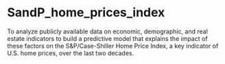 # SandP_home_prices_index
To analyze publicly available data on economic,  demographic, and real estate indicators to build a predictive model that  explains the impact of these factors on the S&amp;P/Case-Shiller Home  Price Index, a key indicator of U.S. home prices, over the last two  decades.
